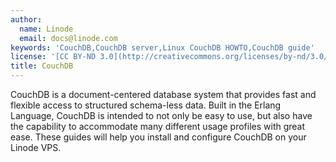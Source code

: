 ```yaml
---
author:
  name: Linode
  email: docs@linode.com
keywords: 'CouchDB,CouchDB server,Linux CouchDB HOWTO,CouchDB guide'
license: '[CC BY-ND 3.0](http://creativecommons.org/licenses/by-nd/3.0/us/)'
title: CouchDB
---
```


CouchDB is a document-centered database system that provides fast and flexible access to structured schema-less data. Built in the Erlang Language, CouchDB is intended to not only be easy to use, but also have the capability to accommodate many different usage profiles with great ease. These guides will help you install and configure CouchDB on your Linode VPS.
